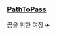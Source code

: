 ### [PathToPass](https://www.notion.so/6topia/1848b643b84e807d810dd3fb04e26515?v=1848b643b84e817f98ce000ce5f18dea&pvs=4)
꿈을 위한 여정 ✈️

